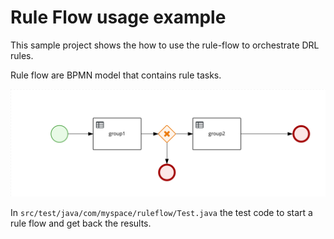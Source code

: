 Rule Flow usage example
=======================

This sample project shows the how to use the rule-flow to orchestrate DRL rules.

Rule flow are BPMN model that contains rule tasks.

![flow](src/main/resources/com/myspace/ruleflow/ruleflow.RuleFlow-svg.svg)

In `src/test/java/com/myspace/ruleflow/Test.java` the test code to start a rule flow and get back the results.